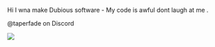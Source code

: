Hi
I wna make Dubious software -
My code is awful dont laugh at me .

@taperfade on Discord


<img src="https://github-readme-stats.vercel.app/api/top-langs/?username=senzur"/>
